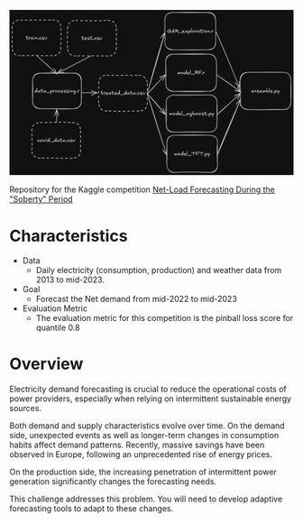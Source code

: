 ![Schéma grossier des fichiers](Data/schema.png)

Repository for the Kaggle competition [Net-Load Forecasting During the "Soberty" Period](https://www.kaggle.com/competitions/net-load-soberty-period)

# Characteristics
- Data
    - Daily electricity (consumption, production) and weather data from 2013 to mid-2023.
- Goal
    - Forecast the Net demand from mid-2022 to mid-2023
- Evaluation Metric
    - The evaluation metric for this competition is the pinball loss score for quantile 0.8

# Overview
Electricity demand forecasting is crucial to reduce the operational costs of power providers, especially when relying on intermittent sustainable energy sources.

Both demand and supply characteristics evolve over time. On the demand side, unexpected events as well as longer-term changes in consumption habits affect demand patterns. Recently, massive savings have been observed in Europe, following an unprecedented rise of energy prices.

On the production side, the increasing penetration of intermittent power generation significantly changes the forecasting needs.

This challenge addresses this problem. You will need to develop adaptive forecasting tools to adapt to these changes.
